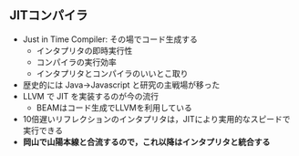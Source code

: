 ##  JITコンパイラ

* Just in Time Compiler: その場でコード生成する
  * インタプリタの即時実行性
  * コンパイラの実行効率
  * インタプリタとコンパイラのいいとこ取り
* 歴史的には Java→Javascript と研究の主戦場が移った
* LLVM で JIT を実装するのが今の流行
  * BEAMはコード生成でLLVMを利用している
* 10倍遅いリフレクションのインタプリタは，JITにより実用的なスピードで実行できる
* **岡山で山陽本線と合流するので，これ以降はインタプリタと統合する**